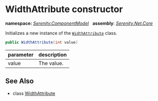 # WidthAttribute constructor
**namespace:** *[Serenity.ComponentModel](../../README.md#serenity.componentmodel-namespace)*   **assembly**: *[Serenity.Net.Core](../../README.md)*

Initializes a new instance of the [`WidthAttribute`](../WidthAttribute.md) class.

```csharp
public WidthAttribute(int value)
```

| parameter | description |
| --- | --- |
| value | The value. |

## See Also

* class [WidthAttribute](../WidthAttribute.md)
